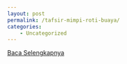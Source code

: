 ```yaml
---
layout: post
permalink: /tafsir-mimpi-roti-buaya/
categories:
    - Uncategorized
---
```


[Baca Selengkapnya](/01)